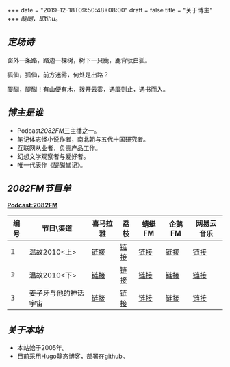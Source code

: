 +++
date = "2019-12-18T09:50:48+08:00"
draft = false
title = "关于博主"
+++
*醍醐，即tihu。*

## *定场诗*
窗外一条路，路边一棵树，树下一只鹿，鹿背驮白狐。

狐仙，狐仙，前方迷雾，何处是出路？

醍醐，醍醐！有山便有木，拨开云雾，遇靡则止，遇书而入。

## *博主是谁*
+ Podcast*2082FM*三主播之一。
+ 笔记体志怪小说作者，南北朝与五代十国研究者。
+ 互联网从业者，负责产品工作。
+ 幻想文学观察者与爱好者。
+ 唯一代表作《醍醐堂记》。

## *2082FM节目单*
**[Podcast:2082FM](https://anchor.fm/2082)**

| 编号 | 节目\渠道 | 喜马拉雅 | 荔枝 | 蜻蜓FM | 企鹅FM | 网易云音乐 |
| --- | ------ | --- | --- | --- | --- | --- |
| 𝟙 | 温故2010<上> | [链接](https://www.ximalaya.com/diantai/32544603/244700506) | [链接](https://www.lizhi.fm/154971936/5089021027756205190)  | [链接](http://share.qingting.fm/vchannels/340916/programs/14119957)  | [链接](http://fm.qzone.qq.com/luobo/radio?_wv=1&aid=rd001qPu0E1TZysx&showid=rd001htp841bFI3R)  | [链接](https://music.163.com/#/program?id=2064982561)  |
| 𝟚 | 温故2010<下> | [链接](https://www.ximalaya.com/diantai/32544603/244701309) | [链接](https://www.lizhi.fm/154971936/5089021321961484934)  | [链接](http://share.qingting.fm/vchannels/340916/programs/14119992)  | [链接](http://fm.qzone.qq.com/luobo/radio?_wv=1&aid=rd001qPu0E1TZysx&showid=rd0029nXIB1zX3Sy)  | [链接](https://music.163.com/#/program?id=2064982562)  |
| 𝟛 | 姜子牙与他的神话宇宙 | [链接](https://www.ximalaya.com/diantai/32544603/245678805) | [链接](https://www.lizhi.fm/154971936/5089770798863818886)  | [链接](http://share.qingting.fm/vchannels/340916/programs/14155192)  | [链接](http://fm.qzone.qq.com/luobo/radio?_wv=1&aid=rd001qPu0E1TZysx&showid=rd0029nXIB1zX3Sy)  | [链接](https://music.163.com/#/program?id=2065027799)  |

## *关于本站*
+ 本站始于2005年。
+ 目前采用Hugo静态博客，部署在github。
